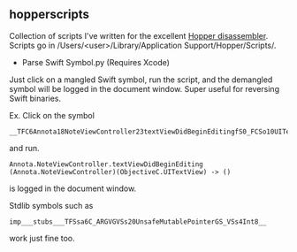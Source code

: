 hopperscripts
-
Collection of scripts I've written for the excellent <a href="http://www.hopperapp.com">Hopper disassembler</a>. Scripts go in /Users/\<user>/Library/Application Support/Hopper/Scripts/.

* Parse Swift Symbol.py (Requires Xcode)

Just click on a mangled Swift symbol, run the script, and the demangled symbol will be logged in the document window. Super useful for reversing Swift binaries.

Ex. Click on the symbol 

```
__TFC6Annota18NoteViewController23textViewDidBeginEditingfS0_FCSo10UITextViewT_
```
and run.

```
Annota.NoteViewController.textViewDidBeginEditing (Annota.NoteViewController)(ObjectiveC.UITextView) -> ()
```
is logged in the document window.

Stdlib symbols such as

```
imp___stubs___TFSsa6C_ARGVGVSs20UnsafeMutablePointerGS_VSs4Int8__
```
work just fine too.